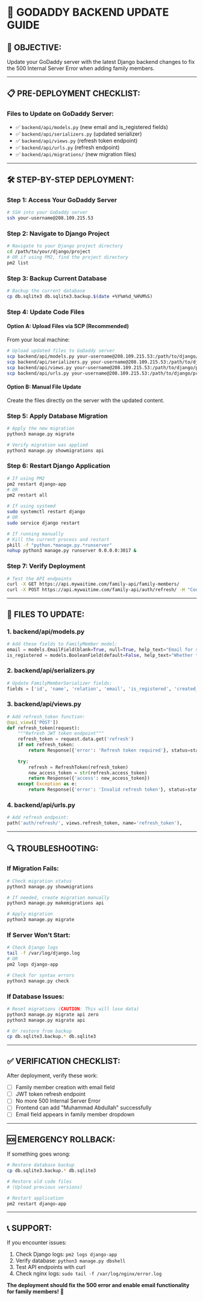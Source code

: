 # 🚀 GODADDY BACKEND UPDATE GUIDE

## 🎯 **OBJECTIVE:**
Update your GoDaddy server with the latest Django backend changes to fix the 500 Internal Server Error when adding family members.

---

## 📋 **PRE-DEPLOYMENT CHECKLIST:**

### **Files to Update on GoDaddy Server:**
- ✅ `backend/api/models.py` (new email and is_registered fields)
- ✅ `backend/api/serializers.py` (updated serializer)
- ✅ `backend/api/views.py` (refresh token endpoint)
- ✅ `backend/api/urls.py` (refresh endpoint)
- ✅ `backend/api/migrations/` (new migration files)

---

## 🛠️ **STEP-BY-STEP DEPLOYMENT:**

### **Step 1: Access Your GoDaddy Server**
```bash
# SSH into your GoDaddy server
ssh your-username@208.109.215.53
```

### **Step 2: Navigate to Django Project**
```bash
# Navigate to your Django project directory
cd /path/to/your/django/project
# OR if using PM2, find the project directory
pm2 list
```

### **Step 3: Backup Current Database**
```bash
# Backup the current database
cp db.sqlite3 db.sqlite3.backup.$(date +%Y%m%d_%H%M%S)
```

### **Step 4: Update Code Files**

#### **Option A: Upload Files via SCP (Recommended)**
From your local machine:
```bash
# Upload updated files to GoDaddy server
scp backend/api/models.py your-username@208.109.215.53:/path/to/django/project/api/
scp backend/api/serializers.py your-username@208.109.215.53:/path/to/django/project/api/
scp backend/api/views.py your-username@208.109.215.53:/path/to/django/project/api/
scp backend/api/urls.py your-username@208.109.215.53:/path/to/django/project/api/
```

#### **Option B: Manual File Update**
Create the files directly on the server with the updated content.

### **Step 5: Apply Database Migration**
```bash
# Apply the new migration
python3 manage.py migrate

# Verify migration was applied
python3 manage.py showmigrations api
```

### **Step 6: Restart Django Application**
```bash
# If using PM2
pm2 restart django-app
# OR
pm2 restart all

# If using systemd
sudo systemctl restart django
# OR
sudo service django restart

# If running manually
# Kill the current process and restart
pkill -f "python.*manage.py.*runserver"
nohup python3 manage.py runserver 0.0.0.0:3017 &
```

### **Step 7: Verify Deployment**
```bash
# Test the API endpoints
curl -X GET https://api.mywaitime.com/family-api/family-members/
curl -X POST https://api.mywaitime.com/family-api/auth/refresh/ -H "Content-Type: application/json" -d '{"refresh":"test"}'
```

---

## 📁 **FILES TO UPDATE:**

### **1. backend/api/models.py**
```python
# Add these fields to FamilyMember model:
email = models.EmailField(blank=True, null=True, help_text="Email for sending registration invites")
is_registered = models.BooleanField(default=False, help_text="Whether this family member has registered")
```

### **2. backend/api/serializers.py**
```python
# Update FamilyMemberSerializer fields:
fields = ['id', 'name', 'relation', 'email', 'is_registered', 'created_at', 'updated_at']
```

### **3. backend/api/views.py**
```python
# Add refresh_token function:
@api_view(['POST'])
def refresh_token(request):
    """Refresh JWT token endpoint"""
    refresh_token = request.data.get('refresh')
    if not refresh_token:
        return Response({'error': 'Refresh token required'}, status=status.HTTP_400_BAD_REQUEST)
    
    try:
        refresh = RefreshToken(refresh_token)
        new_access_token = str(refresh.access_token)
        return Response({'access': new_access_token})
    except Exception as e:
        return Response({'error': 'Invalid refresh token'}, status=status.HTTP_401_UNAUTHORIZED)
```

### **4. backend/api/urls.py**
```python
# Add refresh endpoint:
path('auth/refresh/', views.refresh_token, name='refresh_token'),
```

---

## 🔍 **TROUBLESHOOTING:**

### **If Migration Fails:**
```bash
# Check migration status
python3 manage.py showmigrations

# If needed, create migration manually
python3 manage.py makemigrations api

# Apply migration
python3 manage.py migrate
```

### **If Server Won't Start:**
```bash
# Check Django logs
tail -f /var/log/django.log
# OR
pm2 logs django-app

# Check for syntax errors
python3 manage.py check
```

### **If Database Issues:**
```bash
# Reset migrations (CAUTION: This will lose data)
python3 manage.py migrate api zero
python3 manage.py migrate api

# Or restore from backup
cp db.sqlite3.backup.* db.sqlite3
```

---

## ✅ **VERIFICATION CHECKLIST:**

After deployment, verify these work:
- [ ] Family member creation with email field
- [ ] JWT token refresh endpoint
- [ ] No more 500 Internal Server Error
- [ ] Frontend can add "Muhammad Abdullah" successfully
- [ ] Email field appears in family member dropdown

---

## 🆘 **EMERGENCY ROLLBACK:**

If something goes wrong:
```bash
# Restore database backup
cp db.sqlite3.backup.* db.sqlite3

# Restore old code files
# (Upload previous versions)

# Restart application
pm2 restart django-app
```

---

## 📞 **SUPPORT:**

If you encounter issues:
1. Check Django logs: `pm2 logs django-app`
2. Verify database: `python3 manage.py dbshell`
3. Test API endpoints with curl
4. Check nginx logs: `sudo tail -f /var/log/nginx/error.log`

**The deployment should fix the 500 error and enable email functionality for family members!** 🚀
